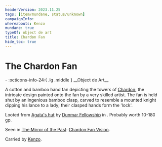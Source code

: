 ```yaml
---
headerVersion: 2023.11.25
tags: [item/mundane, status/unknown]
campaignInfo:
whereabouts: Kenzo
mundane: true
typeOf: object de art
title: Chardon Fan
hide_toc: true
---
```

# The Chardon Fan
<div class="grid cards ext-narrow-margin ext-one-column" markdown>
- :octicons-info-24:{ .lg .middle } __Object de Art__  
     
</div>


A cotton and bamboo hand fan depicting the towers of [Chardon](<../../../../gazetteer/west-coast/chardonian-empire/chardon/chardon.md>), the intricate design painted onto the fan by a very skilled artist. The fan is held shut by an ingenious bamboo clasp, carved to resemble a mounted knight dipping his lance to a lady; their clasped hands form the 'lock'. 

Looted from [Agata's hut](<../../../../gazetteer/greater-dunmar/dunmari-basin/agata-s-lair.md>) by [Dunmar Fellowship](<../../../../people/pcs/dunmar-fellowship/dunmar-fellowship.md>) in . Probably worth 10-180 gp.

Seen in [The Mirror of the Past](<../treasure-from-stormcaller-tower/the-mirror-of-the-past.md>): [Chardon Fan Vision](<../../mirror-visions/chardon-fan-vision.md>).

Carried by [Kenzo](<../../../../people/pcs/dunmar-fellowship/kenzo.md>). 

